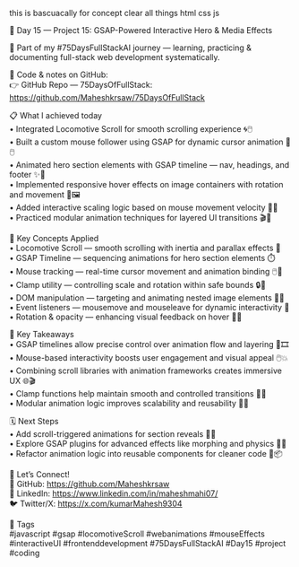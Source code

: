 this is bascuacally for concept clear all things html css js 



🚀 Day 15 — Project 15: GSAP-Powered Interactive Hero & Media Effects

📅 Part of my #75DaysFullStackAI journey — learning, practicing & documenting full-stack web development systematically.

📁 Code & notes on GitHub:  
👉 GitHub Repo — 75DaysOfFullStack: https://github.com/Maheshkrsaw/75DaysOfFullStack

📋 What I achieved today  
• Integrated Locomotive Scroll for smooth scrolling experience 🌀🖱️  
• Built a custom mouse follower using GSAP for dynamic cursor animation 🧠🖱️  
• Animated hero section elements with GSAP timeline — nav, headings, and footer ✨📜  
• Implemented responsive hover effects on image containers with rotation and movement 🎥🖼️  
• Added interactive scaling logic based on mouse movement velocity 🧪📐  
• Practiced modular animation techniques for layered UI transitions 🎬🧩

📘 Key Concepts Applied  
• Locomotive Scroll — smooth scrolling with inertia and parallax effects 🚂  
• GSAP Timeline — sequencing animations for hero section elements ⏱️  
• Mouse tracking — real-time cursor movement and animation binding 🖱️📍  
• Clamp utility — controlling scale and rotation within safe bounds 🔒📐  
• DOM manipulation — targeting and animating nested image elements 🧠🧱  
• Event listeners — mousemove and mouseleave for dynamic interactivity 🎯  
• Rotation & opacity — enhancing visual feedback on hover 🎨🌀

🧠 Key Takeaways  
• GSAP timelines allow precise control over animation flow and layering 🧠🎞️  
• Mouse-based interactivity boosts user engagement and visual appeal 🖱️💥  
• Combining scroll libraries with animation frameworks creates immersive UX 🌐🎬  
• Clamp functions help maintain smooth and controlled transitions 🔧🧮  
• Modular animation logic improves scalability and reusability 🔁🧩

🗓️ Next Steps  
• Add scroll-triggered animations for section reveals 📜🧲  
• Explore GSAP plugins for advanced effects like morphing and physics 💫🔬  
• Refactor animation logic into reusable components for cleaner code 🧼📦

🤝 Let’s Connect!  
🐙 GitHub: https://github.com/Maheshkrsaw  
💼 LinkedIn: https://www.linkedin.com/in/maheshmahi07/  
🐦 Twitter/X: https://x.com/kumarMahesh9304

📌 Tags  
#javascript #gsap #locomotiveScroll #webanimations #mouseEffects #interactiveUI #frontenddevelopment #75DaysFullStackAI #Day15 #project #coding